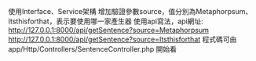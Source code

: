 使用Interface、Service架構
增加驗證參數source，值分別為Metaphorpsum、Itsthisforthat，表示要使用哪一家產生器
使用api寫法，api網址: 
http://127.0.0.1:8000/api/getSentence?source=Metaphorpsum 
http://127.0.0.1:8000/api/getSentence?source=Itsthisforthat
程式碼可由app/Http/Controllers/SentenceController.php 開始看
